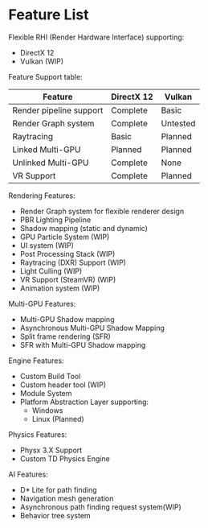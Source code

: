 # Feature List

Flexible RHI (Render Hardware Interface) supporting:
* 	DirectX 12 
* 	Vulkan (WIP)

Feature Support table:

Feature| DirectX 12 | Vulkan
---------|----------|--------
 Render pipeline support  | Complete       | Basic
 Render Graph system      | Complete| Untested
 Raytracing  | Basic | Planned
 Linked Multi-GPU| Planned | Planned
 Unlinked Multi-GPU | Complete | None
VR Support | Complete | Planned


Rendering Features:

* Render Graph system for flexible renderer design
* PBR Lighting Pipeline
* Shadow mapping (static and dynamic)
* GPU Particle System (WIP)
* UI system (WIP)
* Post Processing Stack (WIP)
* Raytracing (DXR) Support (WIP)
* Light Culling (WIP)
* VR Support (SteamVR) (WIP)
* Animation system (WIP)

Multi-GPU Features:

* Multi-GPU Shadow mapping
* Asynchronous Multi-GPU Shadow Mapping
* Split frame rendering (SFR)
* SFR with Multi-GPU Shadow mapping

Engine Features:

* Custom Build Tool
* Custom header tool (WIP)
* Module System
* Platform Abstraction Layer supporting:
    * Windows
    * Linux (Planned)
    

Physics Features:

* Physx 3.X Support
* Custom TD Physics Engine

AI Features:

* D* Lite for path finding
* Navigation mesh generation 
* Asynchronous path finding request system(WIP)
* Behavior tree system